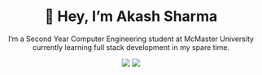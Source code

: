 <h1 align=center>👋 Hey, I’m Akash Sharma</h1>

<p align=center>I’m a Second Year Computer Engineering student at McMaster University currently learning full stack development in my spare time.</p>

<p align=center>
<img src="https://github-readme-stats.vercel.app/api?username=akash5852&show_icons=true&theme=tokyonight&count_private=true"/>
<img src="https://github-readme-stats.vercel.app/api/top-langs/?username=akash5852&theme=tokyonight&layout=compact&langs_count=5"/>
</p>

<!---
akash5852/akash5852 is a ✨ special ✨ repository because its `README.md` (this file) appears on your GitHub profile.
You can click the Preview link to take a look at your changes.
--->
